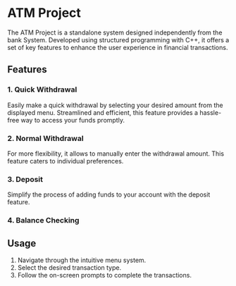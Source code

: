 # ATM Project

The ATM Project is a standalone system designed independently from the bank System. Developed using structured programming with C++, it offers a set of key features to enhance the user experience in financial transactions.

## Features

### 1. Quick Withdrawal

Easily make a quick withdrawal by selecting your desired amount from the displayed menu. Streamlined and efficient, this feature provides a hassle-free way to access your funds promptly.

### 2. Normal Withdrawal

For more flexibility, it allows to manually enter the withdrawal amount. This feature caters to individual preferences.

### 3. Deposit

Simplify the process of adding funds to your account with the deposit feature.

### 4. Balance Checking

## Usage

1. Navigate through the intuitive menu system.
2. Select the desired transaction type.
3. Follow the on-screen prompts to complete the transactions.
